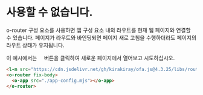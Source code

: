 <template is="exm-article">
<a href="../../publics/examples/use-hash-router/demo.html" preview></a>
<a href="../../publics/examples/use-hash-router/page1.html" main></a>
<a href="../../publics/examples/use-hash-router/page2.html"></a>
<a href="../../publics/examples/use-hash-router/app-config.mjs"></a>
</template>

# 사용할 수 없습니다.

o-router 구성 요소를 사용하면 앱 구성 요소 내의 라우트를 현재 웹 페이지와 연결할 수 있습니다. 페이지가 라우트와 바인딩되면 페이지 새로 고침을 수행하더라도 페이지의 라우트 상태가 유지됩니다.

이 예시에서는 <span style='font-family: "iconfont"'>&#xe7cb;</span> 버튼을 클릭하여 새로운 페이지에서 열어보고 시도하십시오.

```html
<l-m src="https://cdn.jsdelivr.net/gh/kirakiray/ofa.js@4.3.25/libs/router/dist/router.min.mjs"></l-m>
<o-router fix-body>
  <o-app src="./app-config.mjs"></o-app>
</o-router>
```